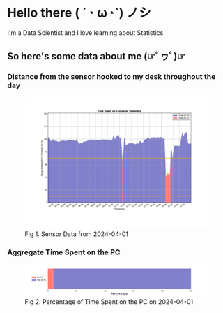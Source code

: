 
# Hello there ( ´◔ ω◔`) ノシ

I'm a Data Scientist and I love learning about Statistics.

## So here's some data about me (☞ﾟヮﾟ)☞


### Distance from the sensor hooked to my desk throughout the day
<figure>
  <picture>
    <source media="(prefers-color-scheme: dark)" srcset="Pi/readme/graphs/lineplot/dark-plot-2024-04-01.png">
    <source media="(prefers-color-scheme: light)" srcset="Pi/readme/graphs/lineplot/light-plot-2024-04-01.png">
    <img alt="Shows a black logo in light color mode and a white one in dark color mode." src="Pi/readme/graphs/lineplot/light-plot-2024-04-01.png">
  </picture>
  <figcaption>Fig 1. Sensor Data from 2024-04-01</figcaption>
</figure>



### Aggregate Time Spent on the PC
<figure>
  <picture>
    <source media="(prefers-color-scheme: dark)" srcset="Pi/readme/graphs/barplot/dark-plot-2024-04-01.png">
    <source media="(prefers-color-scheme: light)" srcset="Pi/readme/graphs/barplot/light-plot-2024-04-01.png">
    <img alt="Shows a black logo in light color mode and a white one in dark color mode." src="Pi/readme/graphs/barplot/light-plot-2024-04-01.png">
  </picture>
  <figcaption>Fig 2. Percentage of Time Spent on the PC on 2024-04-01</figcaption>
</figure>
